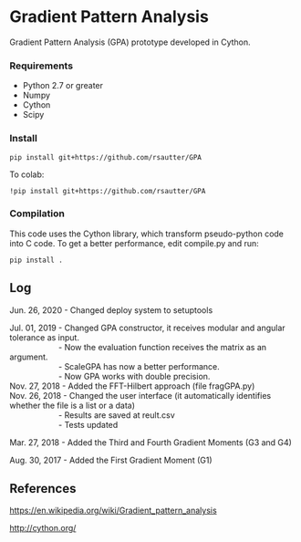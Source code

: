 # Gradient Pattern Analysis
Gradient Pattern Analysis (GPA) prototype developed in Cython.

### Requirements
 - Python 2.7 or greater
 - Numpy
 - Cython 
 - Scipy
 
### Install
    pip install git+https://github.com/rsautter/GPA
    
To colab:

    !pip install git+https://github.com/rsautter/GPA
    
### Compilation

This code uses the Cython library, which transform pseudo-python code into C code. 
To get a better performance, edit compile.py and run:

    pip install .

## Log
Jun. 26, 2020 - Changed deploy system to setuptools

Jul. 01, 2019 - Changed GPA constructor, it receives modular and angular tolerance as input.\
&emsp;&emsp; &emsp; &emsp; &emsp; - Now the evaluation function receives the matrix as an argument.\
&emsp;&emsp; &emsp; &emsp; &emsp; - ScaleGPA has now a better performance.\
&emsp;&emsp; &emsp; &emsp; &emsp; - Now GPA works with double precision.\
Nov. 27, 2018 - Added the FFT-Hilbert approach (file fragGPA.py)\
Nov. 26, 2018 - Changed the user interface (it automatically identifies whether the file is a list or a data)\
&emsp;&emsp; &emsp; &emsp; &emsp; - Results are saved at reult.csv\
&emsp;&emsp; &emsp; &emsp; &emsp; - Tests updated
              
Mar. 27, 2018 - Added the Third and Fourth Gradient Moments (G3 and G4)

Aug. 30, 2017 - Added the First Gradient Moment (G1)




## References
https://en.wikipedia.org/wiki/Gradient_pattern_analysis

http://cython.org/
